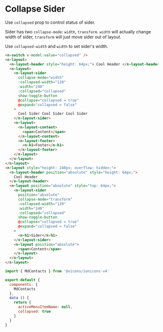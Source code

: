 # Collapse Sider

Use `collapsed` prop to control status of sider.

Sider has two `collapse-mode`: `width`, `transform`. `width` will actually change width of sider, `transform` will just move sider out of layout.

Use `collapsed-width` and `width` to set sider's width.

```html
<n-switch v-model:value="collapsed" />
<n-layout>
  <n-layout-header style="height: 64px;"> Cool Header </n-layout-header>
  <n-layout>
    <n-layout-sider
      collapse-mode="width"
      :collapsed-width="120"
      :width="240"
      :collapsed="collapsed"
      show-toggle-button
      @collapse="collapsed = true"
      @expand="collapsed = false"
    >
      Cool Sider Cool Sider Cool Sider
    </n-layout-sider>
    <n-layout>
      <n-layout-content>
        <span>Content</span>
      </n-layout-content>
      <n-layout-footer>
        <n-h1>Footer</n-h1>
      </n-layout-footer>
    </n-layout>
  </n-layout>
</n-layout>
<n-layout style="height: 240px; overflow: hidden;">
  <n-layout-header position="absolute" style="height: 64px;">
    Cool Header
  </n-layout-header>
  <n-layout position="absolute" style="top: 64px;">
    <n-layout-sider
      position="absolute"
      collapse-mode="transform"
      :collapsed-width="120"
      :width="240"
      :collapsed="collapsed"
      show-toggle-button
      @collapse="collapsed = true"
      @expand="collapsed = false"
    >
      <n-h1>Sider</n-h1>
    </n-layout-sider>
    <n-layout position="absolute">
      <span>Content</span>
    </n-layout>
  </n-layout>
</n-layout>
```

```js
import { MdContacts } from '@vicons/ionicons-v4'

export default {
  components: {
    MdContacts
  },
  data () {
    return {
      activeMenuItemName: null,
      collapsed: true
    }
  }
}
```

